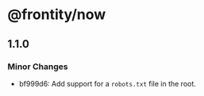 # @frontity/now

## 1.1.0
### Minor Changes

- bf999d6: Add support for a `robots.txt` file in the root.
